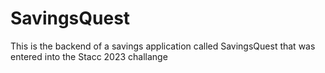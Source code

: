 # SavingsQuest
This is the backend of a savings application called SavingsQuest that was entered into the Stacc 2023 challange
